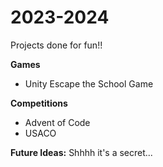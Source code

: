 # 2023-2024
Projects done for fun!!

**Games**
- Unity Escape the School Game

**Competitions**
- Advent of Code
- USACO

**Future Ideas:**
Shhhh it's a secret...
